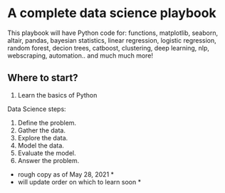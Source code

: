 # A complete data science playbook

This playbook will have Python code for:
functions, matplotlib, seaborn, altair, pandas, bayesian statistics, linear regression, logistic regression, random forest, decion trees, catboost, clustering, deep learning, nlp, webscraping, automation.. and much much more!

## Where to start?
1) Learn the basics of Python



Data Science steps:
1. Define the problem.
2. Gather the data.
3. Explore the data.
4. Model the data.
5. Evaluate the model.
6. Answer the problem.








* rough copy as of May 28, 2021 *
* will update order on which to learn soon *
